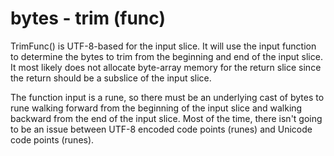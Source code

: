 # bytes - trim (func)

TrimFunc() is UTF-8-based for the input slice. It will use the input function to determine the bytes to trim from the beginning and end of the input slice. It most likely does not allocate byte-array memory for the return slice since the return should be a subslice of the input slice.

The function input is a rune, so there must be an underlying cast of bytes to rune walking forward from the beginning of the input slice and walking backward from the end of the input slice. Most of the time, there isn't going to be an issue between UTF-8 encoded code points (runes) and Unicode code points (runes).
